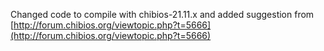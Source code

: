 Changed code to compile with chibios-21.11.x and added suggestion from [http://forum.chibios.org/viewtopic.php?t=5666](http://forum.chibios.org/viewtopic.php?t=5666)
